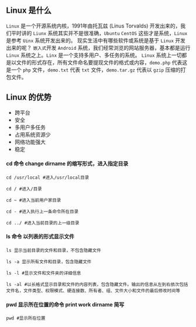 ## Linux 是什么

`Linux` 是一个开源系统内核，1991年由托瓦兹 (Linus Torvalds) 开发出来的，我们平时讲的 `Liunx` 系统其实并不是很准确，`Ubuntu` `CentOS` 这些才是系统，`Linux` 是参考 `Uinx` 系统开发出来的。
现实生活中有哪些软件或系统是基于 `Linux` 开发出来的呢？ `嵌入式`开发 `Android` 系统，我们经常浏览的网站服务器，基本都是运行 `Linux` 系统之上。`Linx` 是一个支持多用户、多任务的系统。
`Linux` 系统上一切都是以文件的形式存在，所有文件命名要提现文件的格式或内容，`demo.php` 代表这是一个 `php` 文件，`demo.txt` 代表 `txt` 文件，`demo.tar.gz` 代表以 `gzip` 压缩的打包文件。

## Linux 的优势

- 跨平台
- 安全
- 多用户多任务
- 占用系统资源少
- 网络功能强大
- 稳定

#### cd 命令 change dirname 的缩写形式，进入指定目录

```
cd /usr/local #进入/usr/local目录

cd / #进入/目录

cd ~ #进入当前用户家目录

cd - #进入执行上一条命令所在目录

cd ../ #进入当前目录的上一级目录

```

#### ls 命令 以列表的形式显示文件

```
ls 显示当前目录的文件和目录，不包含隐藏文件

ls -a 显示所有文件和目录，包含隐藏文件

ls -l #显示文件和文件夹的详细信息

ls -al #以长格式显示目录和文件的内容列表，包含隐藏文件。输出的信息从左到右依次包括文件名，文件类型、权限模式、硬连接数、所有者、组、文件大小和文件的最后修改时间等
```

#### pwd 显示所在位置的命令 print work dirname 简写

```
pwd #显示所在位置
```